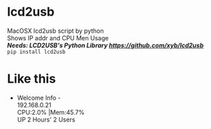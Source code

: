 # lcd2usb
MacOSX lcd2usb script by python  
Shows IP addr and CPU Men Usage  
***Needs: LCD2USB's Python Library https://github.com/xyb/lcd2usb***  
```pip install lcd2usb```


# Like this
-  Welcome Info  -  
    192.168.0.21  
CPU:2.0% |Mem:45.7%  
UP 2 Hours' 2 Users
